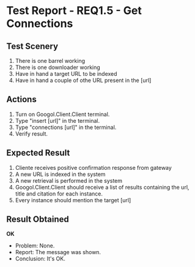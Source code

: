 # Test Report - REQ1.5 - Get Connections

## Test Scenery

1. There is one barrel working
2. There is one downloader working
3. Have in hand a target URL to be indexed
4. Have in hand a couple of othe URL present in the [url]

## Actions

1. Turn on Googol.Client.Client terminal.
2. Type "insert [url]" in the terminal.
3. Type "connections [url]" in the terminal.
4. Verify result.

## Expected Result

1. Cliente receives positive confirmation response from gateway
2. A new URL is indexed in the system
3. A new retrieval is performed in the system
4. Googol.Client.Client should receive a list of results containing the url, title and citation for each instance.
5. Every instance should mention the target [url]


## Result Obtained
**OK**

- Problem: None.
- Report: The message was shown.
- Conclusion: It's OK.
